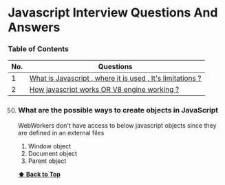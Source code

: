 <!-- @format -->

# Javascript Interview Questions And Answers

### Table of Contents

| No. | Questions                                                                                                                  |
| --- | -------------------------------------------------------------------------------------------------------------------------- |
| 1   | [What is Javascript , where it is used , It's limitations ? ](#what-are-the-possible-ways-to-create-objects-in-javascript) |
| 2   | [How javascript works OR V8 engine working ? ](#what-is-a-prototype-chain)                                                 |

50. ### What are the possible ways to create objects in JavaScript

    WebWorkers don't have access to below javascript objects since they are defined in an external files

    1. Window object
    2. Document object
    3. Parent object

    **[⬆ Back to Top](#table-of-contents)**

